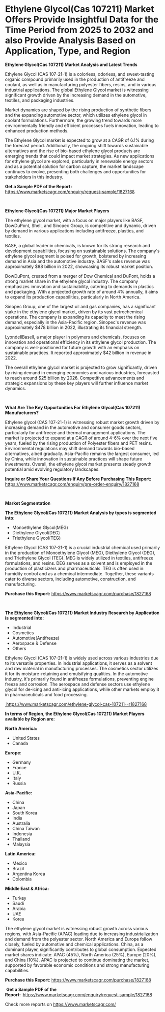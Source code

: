 <p><h1>Ethylene Glycol(Cas 107211) Market Offers Provide Insightful Data for the Time Period from 2025 to 2032 and also Provide Analysis Based on Application, Type, and Region</h1></p><p><strong>Ethylene Glycol(Cas 107211) Market Analysis and Latest Trends</strong></p>
<p><p>Ethylene Glycol (CAS 107-21-1) is a colorless, odorless, and sweet-tasting organic compound primarily used in the production of antifreeze and coolant, as well as in manufacturing polyester fibers, resins, and in various industrial applications. The global Ethylene Glycol market is witnessing significant growth driven by the increasing demand in the automotive, textiles, and packaging industries. </p><p>Market dynamics are shaped by the rising production of synthetic fibers and the expanding automotive sector, which utilizes ethylene glycol in coolant formulations. Furthermore, the growing trend towards more environmentally friendly and efficient processes fuels innovation, leading to enhanced production methods. </p><p>The Ethylene Glycol market is expected to grow at a CAGR of 6.1% during the forecast period. Additionally, the ongoing shift towards sustainable alternatives and the rise of bio-based ethylene glycol products are emerging trends that could impact market strategies. As new applications for ethylene glycol are explored, particularly in renewable energy sectors and as a potential solution for carbon capture, the market landscape continues to evolve, presenting both challenges and opportunities for stakeholders in this industry.</p></p>
<p><strong>Get a Sample PDF of the Report:&nbsp;</strong> <a href="https://www.marketscagr.com/enquiry/request-sample/1827168?utm_campaign=2236&utm_medium=2&utm_source=Github&utm_content=ia&utm_term=03022025&utm_id=ethylene-glycolcas-107211">https://www.marketscagr.com/enquiry/request-sample/1827168</a></p>
<p>&nbsp;</p>
<p><strong>Ethylene Glycol(Cas 107211) Major Market Players</strong></p>
<p><p>The ethylene glycol market, with a focus on major players like BASF, DowDuPont, Shell, and Sinopec Group, is competitive and dynamic, driven by demand in various applications including antifreeze, plastics, and textiles.</p><p>BASF, a global leader in chemicals, is known for its strong research and development capabilities, focusing on sustainable solutions. The company's ethylene glycol segment is poised for growth, bolstered by increasing demand in Asia and the automotive industry. BASF's sales revenue was approximately $88 billion in 2022, showcasing its robust market position.</p><p>DowDuPont, created from a merger of Dow Chemical and DuPont, holds a strong market share in the ethylene glycol industry. The company emphasizes innovation and sustainability, catering to demands in plastics and packaging. With a projected growth rate of around 4% annually, it aims to expand its production capabilities, particularly in North America.</p><p>Sinopec Group, one of the largest oil and gas companies, has a significant stake in the ethylene glycol market, driven by its vast petrochemical operations. The company is expanding its capacity to meet the rising demand, especially in the Asia-Pacific region. Sinopec's revenue was approximately $478 billion in 2022, illustrating its financial strength.</p><p>LyondellBasell, a major player in polymers and chemicals, focuses on innovation and operational efficiency in its ethylene glycol production. The company is well-positioned for future growth with an emphasis on sustainable practices. It reported approximately $42 billion in revenue in 2022.</p><p>The overall ethylene glycol market is projected to grow significantly, driven by rising demand in emerging economies and various industries, forecasted to reach around $25 billion by 2026. Competitive advancements and strategic expansions by these key players will further influence market dynamics.</p></p>
<p>&nbsp;</p>
<p><strong>What Are The Key Opportunities For Ethylene Glycol(Cas 107211) Manufacturers?</strong></p>
<p><p>Ethylene glycol (CAS 107-21-1) is witnessing robust market growth driven by increasing demand in the automotive and consumer goods sectors, particularly for antifreeze and thermal management applications. The market is projected to expand at a CAGR of around 4-6% over the next five years, fueled by the rising production of Polyester fibers and PET resins. Environmental regulations may shift demand towards bio-based alternatives, albeit gradually. Asia-Pacific remains the largest consumer, led by China, while innovation in sustainable practices will shape future investments. Overall, the ethylene glycol market presents steady growth potential amid evolving regulatory landscapes.</p></p>
<p><strong>Inquire or Share Your Questions If Any Before Purchasing This Report:</strong> <a href="https://www.marketscagr.com/enquiry/pre-order-enquiry/1827168?utm_campaign=2236&utm_medium=2&utm_source=Github&utm_content=ia&utm_term=03022025&utm_id=ethylene-glycolcas-107211">https://www.marketscagr.com/enquiry/pre-order-enquiry/1827168</a></p>
<p>&nbsp;</p>
<p><strong>Market Segmentation</strong></p>
<p><strong>The Ethylene Glycol(Cas 107211) Market Analysis by types is segmented into:</strong></p>
<p><ul><li>Monoethylene Glycol(MEG)</li><li>Diethylene Glycol(DEG)</li><li>Triethylene Glycol(TEG)</li></ul></p>
<p><p>Ethylene Glycol (CAS 107-21-1) is a crucial industrial chemical used primarily in the production of Monoethylene Glycol (MEG), Diethylene Glycol (DEG), and Triethylene Glycol (TEG). MEG is widely utilized in textiles, antifreeze formulations, and resins. DEG serves as a solvent and is employed in the production of plasticizers and pharmaceuticals. TEG is often used in humidity control and as a chemical intermediate. Together, these variants cater to diverse sectors, including automotive, construction, and manufacturing.</p></p>
<p><strong>Purchase this Report:&nbsp;</strong><a href="https://www.marketscagr.com/purchase/1827168?utm_campaign=2236&utm_medium=2&utm_source=Github&utm_content=ia&utm_term=03022025&utm_id=ethylene-glycolcas-107211">https://www.marketscagr.com/purchase/1827168</a></p>
<p>&nbsp;</p>
<p><strong>The Ethylene Glycol(Cas 107211) Market Industry Research by Application is segmented into:</strong></p>
<p><ul><li>Industrial</li><li>Cosmetics</li><li>Automotive(Antifreeze)</li><li>Aerospace & Defense</li><li>Others</li></ul></p>
<p><p>Ethylene Glycol (CAS 107-21-1) is widely used across various industries due to its versatile properties. In industrial applications, it serves as a solvent and raw material in manufacturing processes. The cosmetics sector utilizes it for its moisture-retaining and emulsifying qualities. In the automotive industry, it's primarily found in antifreeze formulations, preventing engine freeze and corrosion. The aerospace and defense sectors use ethylene glycol for de-icing and anti-icing applications, while other markets employ it in pharmaceuticals and food processing.</p></p>
<p><a href="https://www.marketscagr.com/ethylene-glycol-cas-107211--r1827168?utm_campaign=2236&utm_medium=2&utm_source=Github&utm_content=ia&utm_term=03022025&utm_id=ethylene-glycolcas-107211">&nbsp;https://www.marketscagr.com/ethylene-glycol-cas-107211--r1827168</a></p>
<p><strong>In terms of Region, the Ethylene Glycol(Cas 107211) Market Players available by Region are:</strong></p>
<p>
    <p> <strong> North America: </strong>
        <ul>
            <li>United States</li>
            <li>Canada</li>
        </ul>
        </p> 
    <p> <strong> Europe: </strong>
        <ul>
            <li>Germany</li>
            <li>France</li>
            <li>U.K.</li>
            <li>Italy</li>
            <li>Russia</li>
        </ul>
        </p> 
    <p> <strong> Asia-Pacific: </strong>
        <ul>
            <li>China</li>
            <li>Japan</li>
            <li>South Korea</li>
            <li>India</li>
            <li>Australia</li>
            <li>China Taiwan</li>
            <li>Indonesia</li>
            <li>Thailand</li>
            <li>Malaysia</li>
        </ul>
        </p> 
    <p> <strong> Latin America: </strong>
        <ul>
            <li>Mexico</li>
            <li>Brazil</li>
            <li>Argentina Korea</li>
            <li>Colombia</li>
        </ul>
        </p> 
    <p> <strong> Middle East & Africa: </strong>
        <ul>
            <li>Turkey</li>
            <li>Saudi</li>
            <li>Arabia</li>
            <li>UAE</li>
            <li>Korea</li>
        </ul>
    </p>
    </p>
<p><p>The ethylene glycol market is witnessing robust growth across various regions, with Asia-Pacific (APAC) leading due to increasing industrialization and demand from the polyester sector. North America and Europe follow closely, fueled by automotive and chemical applications. China, as a dominant player, significantly contributes to global consumption. Expected market shares indicate: APAC (45%), North America (25%), Europe (20%), and China (10%). APAC is projected to continue dominating the market, supported by favorable economic conditions and strong manufacturing capabilities.</p></p>
<p><strong>Purchase this Report: </strong><a href="https://www.marketscagr.com/purchase/1827168?utm_campaign=2236&utm_medium=2&utm_source=Github&utm_content=ia&utm_term=03022025&utm_id=ethylene-glycolcas-107211">https://www.marketscagr.com/purchase/1827168</a></p>
<p>&nbsp;<strong>Get a Sample PDF of the Report:&nbsp;&nbsp;</strong><a href="https://www.marketscagr.com/enquiry/request-sample/1827168?utm_campaign=2236&utm_medium=2&utm_source=Github&utm_content=ia&utm_term=03022025&utm_id=ethylene-glycolcas-107211">https://www.marketscagr.com/enquiry/request-sample/1827168</a></p>
<p><strong></strong></p>
<p>Check more reports on <a href="https://www.marketscagr.com/?utm_campaign=2236&utm_medium=2&utm_source=Github&utm_content=ia&utm_term=03022025&utm_id=ethylene-glycolcas-107211">https://www.marketscagr.com/</a></p>